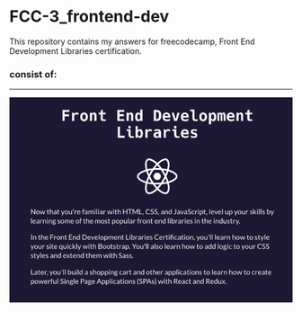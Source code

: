 # FCC-3_frontend-dev
This repository contains my answers for freecodecamp, Front End Development Libraries certification.
### consist of:

*** 
![](images/ss1.png)
